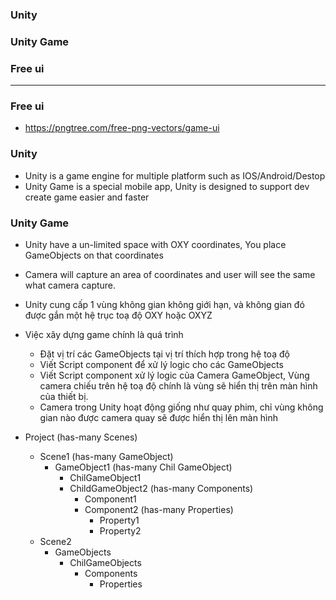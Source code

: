 ### Unity
### Unity Game
### Free ui
-----------------------------

### Free ui
* https://pngtree.com/free-png-vectors/game-ui

### Unity

  * Unity is a game engine for multiple platform such as IOS/Android/Destop
  * Unity Game is a special mobile app, Unity is designed to support dev create game easier and faster

### Unity Game
  * Unity have a un-limited space with OXY coordinates, You place GameObjects on that coordinates
  * Camera will capture an area of coordinates and user will see the same what camera capture.
  
  * Unity cung cấp 1 vùng không gian không giới hạn, và không gian đó được gắn một hệ trục toạ độ OXY hoặc OXYZ
  * Việc xây dựng game chính là quá trình 
    * Đặt vị trí các GameObjects tại vị trí thích hợp trong hệ toạ độ
    * Viết Script component để xử lý logic cho các GameObjects
    * Viết Script component xử lý logic của Camera GameObject, Vùng camera chiếu trên hệ toạ độ chính là vùng sẽ hiển thị trên màn hình của thiết bị.
    * Camera trong Unity hoạt động giống như quay phim, chỉ vùng không gian nào được camera quay sẽ được hiển thị lên màn hình
  
  
  * Project (has-many Scenes)
    * Scene1 (has-many GameObject)
      * GameObject1 (has-many Chil GameObject)
        * ChilGameObject1
        * ChildGameObject2 (has-many Components)
          * Component1
          * Component2 (has-many Properties)
            * Property1
            * Property2
     * Scene2
       * GameObjects
         * ChilGameObjects
           * Components
             * Properties
  
    
    
    
    
    
    
    
    
    
    
    
    
    
